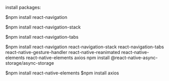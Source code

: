 install packages:

$npm install react-navigation

$npm install react-navigation-stack

$npm install react-navigation-tabs

$npm install react-navigation react-navigation-stack react-navigation-tabs react-native-gesture-handler react-native-reanimated react-native-elements react-native-elements axios npm install @react-native-async-storage/async-storage



$npm install react-native-elements
$npm install axios